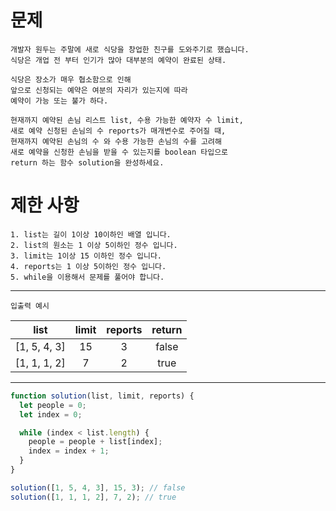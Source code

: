 # 문제

```
개발자 원두는 주말에 새로 식당을 창업한 친구를 도와주기로 했습니다.
식당은 개업 전 부터 인기가 많아 대부분의 예약이 완료된 상태.

식당은 장소가 매우 협소함으로 인해
앞으로 신청되는 예약은 여분의 자리가 있는지에 따라
예약이 가능 또는 불가 하다.

현재까지 예약된 손님 리스트 list, 수용 가능한 예약자 수 limit,
새로 예약 신청된 손님의 수 reports가 매개변수로 주어질 때,
현재까지 예약된 손님의 수 와 수용 가능한 손님의 수를 고려해
새로 예약을 신청한 손님을 받을 수 있는지를 boolean 타입으로
return 하는 함수 solution을 완성하세요.
```

# 제한 사항

```
1. list는 길이 1이상 10이하인 배열 입니다.
2. list의 원소는 1 이상 5이하인 정수 입니다.
3. limit는 1이상 15 이하인 정수 입니다.
4. reports는 1 이상 5이하인 정수 입니다.
5. while을 이용해서 문제를 풀어야 합니다.
```

---

`입출력 예시`

|     list     | limit | reports | return |
| :----------: | :---: | :-----: | :----: |
| [1, 5, 4, 3] |  15   |    3    | false  |
| [1, 1, 1, 2] |   7   |    2    |  true  |

---

```js
function solution(list, limit, reports) {
  let people = 0;
  let index = 0;

  while (index < list.length) {
    people = people + list[index];
    index = index + 1;
  }
}

solution([1, 5, 4, 3], 15, 3); // false
solution([1, 1, 1, 2], 7, 2); // true
```
